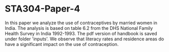 # STA304-Paper-4

In this paper we analyze the use of contraceptives by married women in India. The analysis is based on table 6.2 from the DHS National Family Health Survey in India 1992-1993. The pdf version of handbook is saved under folder 'inputs'. We observe that literacy rates and residence areas do have a significant impact on the use of contraception.

